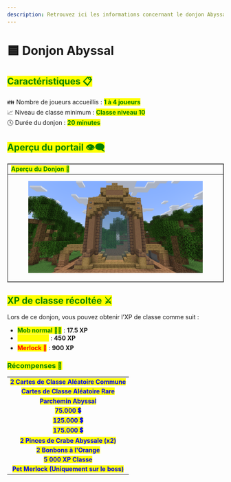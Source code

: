 ```yaml
---
description: Retrouvez ici les informations concernant le donjon Abyssal
---
```


# 🟦 Donjon Abyssal

## <mark style="color:green;"> Caractéristiques 📋</mark>

👪 Nombre de joueurs accueillis : <mark style="color:green;">**1 à 4 joueurs**</mark>  
📈 Niveau de classe minimum : <mark style="color:green;">**Classe niveau 10**</mark>  
🕓 Durée du donjon : <mark style="color:green;">**20 minutes**</mark>  

## <mark style="color:green;"> Aperçu du portail 👁‍🗨</mark>

<table border="1" cellspacing="0" cellpadding="6">
  <tr>
    <td><mark style="color:green;"><strong>Aperçu du Donjon 📸</strong></mark></td>
  </tr>
  <tr>
    <td><figure><img src="../../.gitbook/assets/Les_Donjons/Portail/Event/Abyssal.png" alt=""></figure></td>
  </tr>
</table>

## <mark style="color:green;"> XP de classe récoltée ⚔</mark>

Lors de ce donjon, vous pouvez obtenir l’XP de classe comme suit :  

* <mark style="color:green;"><strong>Mob normal 🧟‍♂️</strong></mark> : **17.5 XP**  
* <mark style="color:yellow;"><strong>Nautilux 👽</strong></mark> : **450 XP**  
* <mark style="color:red;"><strong>Merlock 🐉</strong></mark> : **900 XP**

### <mark style="color:green;">Récompenses 🎁</mark>

|                                                                                        |
|:--------------------------------------------------------------------------------------:|
| <mark style="color:blue;"><strong>2 Cartes de Classe Aléatoire Commune</strong></mark> |
| <mark style="color:blue;"><strong>Cartes de Classe Aléatoire Rare</strong></mark>      |
| <mark style="color:blue;"><strong>Parchemin Abyssal</strong></mark>                    |
| <mark style="color:blue;"><strong>75.000 💲</strong></mark>                             |
| <mark style="color:blue;"><strong>125.000 💲</strong></mark>                            |
| <mark style="color:blue;"><strong>175.000 💲</strong></mark>                            |
| <mark style="color:blue;"><strong>2 Pinces de Crabe Abyssale (x2)</strong></mark>      |
| <mark style="color:blue;"><strong>2 Bonbons à l'Orange</strong></mark>                 |
| <mark style="color:blue;"><strong>5 000 XP Classe</strong></mark>                      |
| <mark style="color:blue;"><strong>Pet Merlock (Uniquement sur le boss)</strong></mark> |
